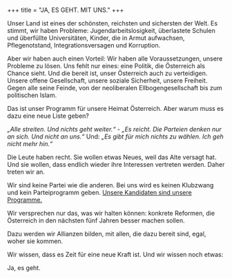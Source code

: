 +++
title = "JA, ES GEHT. MIT UNS."
+++

Unser Land ist eines der schönsten, reichsten und sichersten der Welt. Es stimmt, wir haben Probleme: Jugendarbeitslosigkeit, überlastete Schulen und überfüllte Universitäten, Kinder, die in Armut aufwachsen, Pflegenotstand, Integrationsversagen und Korruption.

Aber wir haben auch einen Vorteil: Wir haben alle Voraussetzungen, unsere Probleme zu lösen. Uns fehlt nur eines: eine Politik, die Österreich als Chance sieht. Und die bereit ist, unser Österreich auch zu verteidigen. Unsere offene Gesellschaft, unsere soziale Sicherheit, unsere Freiheit. Gegen alle seine Feinde, von der neoliberalen Ellbogengesellschaft bis zum politischen Islam.

Das ist unser Programm für unsere Heimat Österreich. Aber warum muss es dazu eine neue Liste geben?

*„Alle streiten. Und nichts geht weiter.“* - *„Es reicht. Die Parteien denken nur an sich. Und nicht an uns.“* Und: *„Es gibt für mich nichts zu wählen. Ich geh nicht mehr hin.“*

Die Leute haben recht. Sie wollen etwas Neues, weil das Alte versagt hat. Und sie wollen, dass endlich wieder ihre Interessen vertreten werden. Daher treten wir an.

Wir sind keine Partei wie die anderen. Bei uns wird es keinen Klubzwang und kein Parteiprogramm geben. [Unsere Kandidaten sind unsere Programme.](/liste)

Wir versprechen nur das, was wir halten können: konkrete Reformen, die Österreich in den nächsten fünf Jahren besser machen sollen.

Dazu werden wir Allianzen bilden, mit allen, die dazu bereit sind, egal, woher sie kommen.

Wir wissen, dass es Zeit für eine neue Kraft ist. Und wir wissen noch etwas:

Ja, es geht.

